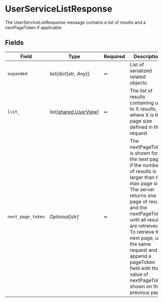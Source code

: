 # UserServiceListResponse

The UserServiceListResponse message contains a list of results and a nextPageToken if applicable.


## Fields

| Field                                                                                                                                                                                                                                                                                                                                            | Type                                                                                                                                                                                                                                                                                                                                             | Required                                                                                                                                                                                                                                                                                                                                         | Description                                                                                                                                                                                                                                                                                                                                      |
| ------------------------------------------------------------------------------------------------------------------------------------------------------------------------------------------------------------------------------------------------------------------------------------------------------------------------------------------------ | ------------------------------------------------------------------------------------------------------------------------------------------------------------------------------------------------------------------------------------------------------------------------------------------------------------------------------------------------ | ------------------------------------------------------------------------------------------------------------------------------------------------------------------------------------------------------------------------------------------------------------------------------------------------------------------------------------------------ | ------------------------------------------------------------------------------------------------------------------------------------------------------------------------------------------------------------------------------------------------------------------------------------------------------------------------------------------------ |
| `expanded`                                                                                                                                                                                                                                                                                                                                       | list[dict[str, *Any*]]                                                                                                                                                                                                                                                                                                                           | :heavy_minus_sign:                                                                                                                                                                                                                                                                                                                               | List of serialized related objects.                                                                                                                                                                                                                                                                                                              |
| `list_`                                                                                                                                                                                                                                                                                                                                          | list[[shared.UserView](undefined/models/shared/userview.md)]                                                                                                                                                                                                                                                                                     | :heavy_minus_sign:                                                                                                                                                                                                                                                                                                                               | The list of results containing up to X results, where X is the page size defined in the request                                                                                                                                                                                                                                                  |
| `next_page_token`                                                                                                                                                                                                                                                                                                                                | *Optional[str]*                                                                                                                                                                                                                                                                                                                                  | :heavy_minus_sign:                                                                                                                                                                                                                                                                                                                               | The nextPageToken is shown for the next page if the number of results is larger than the max page size.<br/> The server returns one page of results and the nextPageToken until all results are retreived.<br/> To retrieve the next page, use the same request and append a pageToken field with the value of nextPageToken shown on the previous page. |